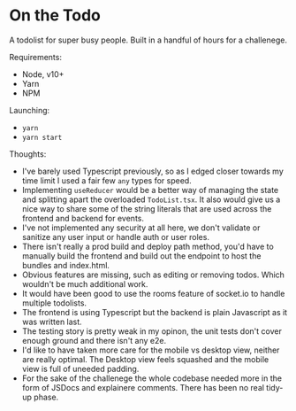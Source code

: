 # On the Todo

A todolist for super busy people.
Built in a handful of hours for a challenege.

Requirements:

- Node, v10+
- Yarn
- NPM

Launching:

- `yarn`
- `yarn start`

Thoughts:

- I've barely used Typescript previously, so as I edged closer towards my time limit I used a fair few `any` types for speed.
- Implementing `useReducer` would be a better way of managing the state and splitting apart the overloaded `TodoList.tsx`. It also would give us a nice way to share some of the string literals that are used across the frontend and backend for events.
- I've not implemented any security at all here, we don't validate or sanitize any user input or handle auth or user roles.
- There isn't really a prod build and deploy path method, you'd have to manually build the frontend and build out the endpoint to host the bundles and index.html.
- Obvious features are missing, such as editing or removing todos. Which wouldn't be much additional work.
- It would have been good to use the rooms feature of socket.io to handle multiple todolists.
- The frontend is using Typescript but the backend is plain Javascript as it was written last.
- The testing story is pretty weak in my opinon, the unit tests don't cover enough ground and there isn't any e2e.
- I'd like to have taken more care for the mobile vs desktop view, neither are really optimal. The Desktop view feels squashed and the mobile view is full of uneeded padding.
- For the sake of the challenege the whole codebase needed more in the form of JSDocs and explainere comments. There has been no real tidy-up phase.
